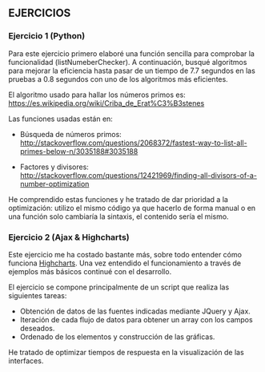 ## EJERCICIOS

### Ejercicio 1 (Python)

Para este ejercicio primero elaboré una función sencilla para comprobar la funcionalidad (listNumeberChecker). 
A continuación, busqué algoritmos para mejorar la eficiencia hasta pasar de un tiempo de 7.7 segundos en las pruebas a 
0.8 segundos con uno de los algoritmos más eficientes.

El algoritmo usado para hallar los números primos es: 
https://es.wikipedia.org/wiki/Criba_de_Erat%C3%B3stenes

Las funciones usadas están en: 

* Búsqueda de números primos: 
http://stackoverflow.com/questions/2068372/fastest-way-to-list-all-primes-below-n/3035188#3035188

* Factores y divisores:
http://stackoverflow.com/questions/12421969/finding-all-divisors-of-a-number-optimization

He comprendido estas funciones y he tratado de dar prioridad a la optimización: utilizo el mismo código ya que hacerlo de forma manual o en una función solo cambiaría la sintaxis, el contenido sería el mismo.


### Ejercicio 2 (Ajax & Highcharts)

Este ejercicio me ha costado bastante más, sobre todo entender cómo funciona [Highcharts](https://www.highcharts.com/).
Una vez entendido el funcionamiento a través de ejemplos más básicos continué con el desarrollo. 

El ejercicio se compone principalmente de un script que realiza las siguientes tareas: 

* Obtención de datos de las fuentes indicadas mediante JQuery y Ajax.
* Iteración de cada flujo de datos para obtener un array con los campos deseados. 
* Ordenado de los elementos y construcción de las gráficas.

He tratado de optimizar tiempos de respuesta en la visualización de las interfaces.
